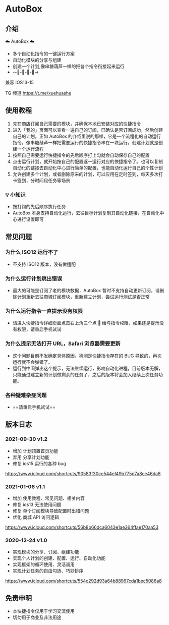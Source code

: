 # AutoBox

## 介绍

☁️ AutoBox ☁️

- 多个自动化指令的一键运行方案
- 自动化模块的分享与组建
- 创建一个计划,像串糖葫芦一样的把各个指令衔接起来运行
- --🤖-🤖-🤖-🤖→

兼容 IOS13-15

TG 频道:https://t.me/xuehuashe

## 使用教程

1. 先在商店订阅自己需要的模块，并确保本地已安装对应的快捷指令
2. 进入「我的」页面可以查看一遍自己的订阅，已确认是否订阅成功，然后创建自己的计划。正如 AutoBox 的介绍里说的那样，它是一个流程化的自动运行指令，像串糖葫芦一样把需要运行的快捷指令串在一块运行，创建计划就是创建一个运行流程
3. 按照自己需要运行快捷指令的先后顺序打上勾就会自动保存自己的配置
4. 点击运行计划，就开始按自己的配置逐一运行对应的快捷指令了。也可以复制自动化的链接去自动化中心进行简单的配置，也能自动化运行自己的个性计划
5. 允许创建多个计划，或者删除原来的计划，可以应用在定时签到，每天多次打卡签到，分时间段任务等场景

### 💡 小知识

- 按打钩的先后顺序执行任务
- AutoBox 本身支持自动化运行，去往目标计划复制其自动化链接，在自动化中心进行设置即可

## 常见问题

### 为什么 ISO12 运行不了

- 不支持 ISO12 版本，没有做适配

### 为什么运行计划跳出错误

- 最大的可能是订阅了老的模块数据，AutoBox 暂时不支持自动更新订阅，请删除计划重新去往商城订阅模块，重新建立计划，尝试运行测试是否正常

### 为什么运行指令一直提示没有权限

- 请进入快捷指令详细页面点击右上角三个点 💬 给与指令权限，如果还是提示没有权限，请重启手机试试

### 为什么提示无法打开 URL，Safari 浏览器需要更新

- 这个问题目前不发确定具体原因，猜测是快捷指令存在的 BUG 导致的，再次运行就不会弹错了。
- 运行到中间弹出这个提示，无法继续运行，影响自动化进程，目前版本无解，只能通过建立新的计划做剩余的任务了，之后的版本将会加入继续上次任务功能。

### 各种疑难杂症问题

- ==请重启手机试试==

## 版本日志

### 2021-09-30 v1.2

- 增加 计划顶置首页功能
- 弃用 分享计划功能
- 修复 ios15 运行的各种 bug

https://www.icloud.com/shortcuts/90583f30ce544ef49b775d7a8ce46da8

### 2021-01-06 v1.1

- 增加 使用教程、常见问题、相关内容
- 修复 ios13 无法使用问题
- 修复 单个订阅模块导致配置时出错问题
- 优化 商城 API 访问逻辑

https://www.icloud.com/shortcuts/56b8b66dca6043e1ae364ffae170aa53

### 2020-12-24 v1.0

- 实现模块的分享、订阅、组建功能
- 实现个人计划的创建、配置、运行、自动化功能
- 实现框架的循环使用、灵活调用
- 实现计划任务的自由勾选、巧妙排序

https://www.icloud.com/shortcuts/554c292d93a64b88997cda1bec5086a8

## 免责申明

- 本快捷指令仅用于学习交流使用
- 切勿用于商业及非法用途

